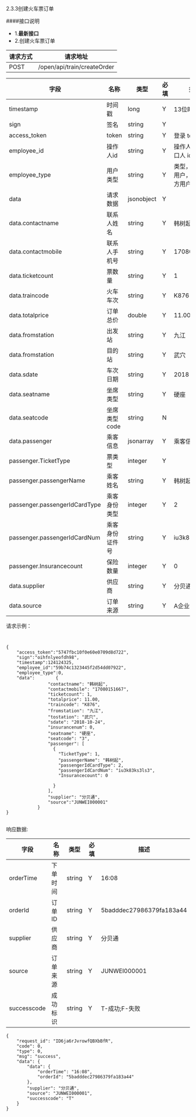 2.3.3创建火车票订单

####接口说明
- 1.**最新接口**
- 2.创建火车票订单




请求方式|请求地址
----|---
POST|/open/api/train/createOrder


字段|名称|类型|必填|描述
-----|-----|----|----|----
timestamp|时间戳 |long |Y|13位时间戳
sign|签名 |string |Y|
access_token|token | string |Y|登录 token
employee_id| 操作人id|string |Y|操作人id,调用接口人 id
employee_type| 用户类型|string|Y|类型，0为分贝用户，1为第三方用户
data |请求数据| jsonobject |Y|
data.contactname|联系人姓名|string  |Y|韩树起
data.contactmobile|联系人手机号|string  |Y|17080151667
data.ticketcount|票数量|string  |Y|1
data.traincode|火车车次|string  |Y|K876
data.totalprice|订单总价|double  |Y|11.00
data.fromstation|出发站|string  |Y|九江
data.fromstation|目的站|string  |Y|武穴
data.sdate|车次日期|string  |Y|2018-10-24
data.seatname|坐席类型|string  |Y|硬座
data.seatcode|坐席类型code|string  |N|
data.passenger|乘客信息|jsonarray  |Y|乘客信息数据
passenger.TicketType|票类型|integer  |Y|
passenger.passengerName|乘客姓名|string  |Y|韩树起
passenger.passengerIdCardType|乘客身份类型|integer  |Y|2
passenger.passengerIdCardNum|乘客身份证件号|string  |Y|iu3k83ks3ls3
passenger.Insurancecount|保险数量|integer  |Y|0
data.supplier|供应商|string  |Y|分贝通
data.source|订单来源|string  |Y|A企业








请求示例：

```


{
	"access_token":"5747fbc10f0e60e0709d8d722",
	"sign":"oihfnlyeofdh98",
	"timestamp":124124325,
	"employee_id":"59b74c1323445f2d54dd07922",
	"employee_type":0,
	"data":        {
                "contactname": "韩树起",
                "contactmobile": "17080151667",
                "ticketcount": 1,
                "totalprice": 11.00,
                "traincode": "K876",
                "fromstation": "九江",
                "tostation": "武穴",
                "sdate": "2018-10-24",
                "insurancenum": 0,
                "seatname": "硬座",
                "seatcode": "3",
                "passenger": [
                  {
                    "TicketType": 1,
                    "passengerName": "韩树起",
                    "passengerIdCardType": 2,
                    "passengerIdCardNum": "iu3k83ks3ls3",
                    "Insurancecount": 0
                    
                  }
                ],
                "supplier": "分贝通",
                "source":"JUNWEI000001"
            }
}


```



响应数据:

字段|名称|类型|必填|描述
-----|-----|----|----|----
orderTime| 下单时间|string |Y|16:08
orderId|订单ID|string |Y|5badddec27986379fa183a44
supplier| 供应商| string|Y|分贝通
source|订单来源 |string |Y|JUNWEI000001
successcode| 成功标识 |string |Y| T-成功;F-失败



```
{
    "request_id": "ID6ja6rJvrowfQBXbBfR",
    "code": 0,
    "type": 0,
    "msg": "success",
    "data": {
        "data": {
            "orderTime": "16:08",
            "orderId": "5badddec27986379fa183a44"
        },
        "supplier": "分贝通",
        "source": "JUNWEI000001",
        "successcode": "T"
    }
}


```




